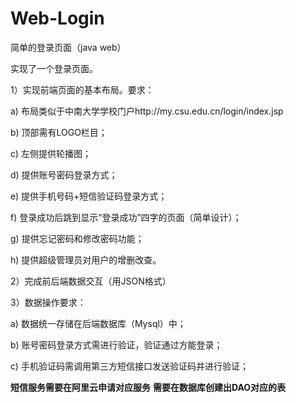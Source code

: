 # Web-Login
简单的登录页面（java web）

实现了一个登录页面。

1）实现前端页面的基本布局。要求：

a)  布局类似于中南大学学校门户http://my.csu.edu.cn/login/index.jsp

b)  顶部需有LOGO栏目；

c)    左侧提供轮播图；

d)   提供账号密码登录方式；

e)  提供手机号码+短信验证码登录方式；

f)    登录成功后跳到显示“登录成功”四字的页面（简单设计）；

g)  提供忘记密码和修改密码功能；

h)  提供超级管理员对用户的增删改查。

2）完成前后端数据交互（用JSON格式）

3）数据操作要求：

a)    数据统一存储在后端数据库（Mysql）中；

b)   账号密码登录方式需进行验证，验证通过方能登录；

c)    手机验证码需调用第三方短信接口发送验证码并进行验证；


**短信服务需要在阿里云申请对应服务**
**需要在数据库创建出DAO对应的表**

